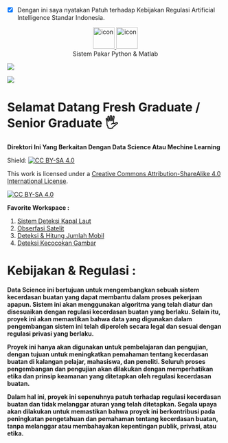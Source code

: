 - [x] Dengan ini saya nyatakan Patuh terhadap Kebijakan Regulasi Artificial Intelligence Standar Indonesia.
<p align="center">
<td align="center" width="50">
      <a href="#macropower-tech">
        <img src="https://techstack-generator.vercel.app/python-icon.svg" alt="icon" width="50" height="50" />
	      <a href="#macropower-tech">
        <img src="https://encrypted-tbn0.gstatic.com/images?q=tbn:ANd9GcSxL-uSxvtQDrUovGgQFTmlB263oycEN8IKHA4PUAfkGbllhYvYW9bzJIc&s=10" alt="icon" width="50" height="50" />
      </a>
      <br>Sistem Pakar Python & Matlab
    </td>
    <td align="center" width="50">
    
 
<a href="https://github.com/gandalfmuda"><img src="https://readme-typing-svg.herokuapp.com/?lines=Data+Scientist+A.I.;Machine+Learning;Research+Data&font=Orbitron&size=35&duration=3500&pause=500&center=true&width=500&height=50&color=00CED1"></a>

![](https://github.com/gandalfmuda/Data-Scientis-mastery/blob/main/40e56914-a872-4a62-b570-2c9f556ed3e7_777x437.gif)


# Selamat Datang Fresh Graduate / Senior Graduate 🖐️
	

**Direktori Ini Yang Berkaitan Dengan Data Science Atau Mechine Learning**

Shield: [![CC BY-SA 4.0][cc-by-sa-shield]][cc-by-sa]

This work is licensed under a
[Creative Commons Attribution-ShareAlike 4.0 International License][cc-by-sa].

[![CC BY-SA 4.0][cc-by-sa-image]][cc-by-sa]

[cc-by-sa]: http://creativecommons.org/licenses/by-sa/4.0/
[cc-by-sa-image]: https://licensebuttons.net/l/by-sa/4.0/88x31.png
[cc-by-sa-shield]: https://img.shields.io/badge/License-CC%20BY--SA%204.0-lightgrey.svg


**Favorite Workspace :**
1. [Sistem Deteksi Kapal Laut](https://github.com/gandalfmuda/Data-Scientis-mastery/tree/main/A%20Ships%20Detect%20A.I.)
1. [Obserfasi Satelit](https://github.com/gandalfmuda/Data-Scientis-mastery/blob/main/Observasi%20Satelite%20SATRIA-1%20Simulasi/Satelite_Satria_1_Simulation_By_ARI.ipynb)
2. [Deteksi & Hitung Jumlah Mobil](https://github.com/gandalfmuda/Data-Scientis-mastery/blob/main/A.I.%20Multi%20Deteksi%20Mobil/Depan_Mobil_Detection.ipynb)
4. [Deteksi Kecocokan Gambar](https://github.com/gandalfmuda/Data-Scientis-mastery/blob/main/A.I.%20Deteksi%20Kecocokan%20Objek/A_I_Mendeteksi_Objek_menggunakan_kecocokan_Template.ipynb)


# Kebijakan & Regulasi :

**Data Science ini bertujuan untuk mengembangkan sebuah sistem kecerdasan buatan yang dapat membantu dalam proses pekerjaan apapun. Sistem ini akan menggunakan algoritma yang telah diatur dan disesuaikan dengan regulasi kecerdasan buatan yang berlaku. Selain itu, proyek ini akan memastikan bahwa data yang digunakan dalam pengembangan sistem ini telah diperoleh secara legal dan sesuai dengan regulasi privasi yang berlaku.**

**Proyek ini hanya akan digunakan untuk pembelajaran dan pengujian, dengan tujuan untuk meningkatkan pemahaman tentang kecerdasan buatan di kalangan pelajar, mahasiswa, dan peneliti. Seluruh proses pengembangan dan pengujian akan dilakukan dengan memperhatikan etika dan prinsip keamanan yang ditetapkan oleh regulasi kecerdasan buatan.**

**Dalam hal ini, proyek ini sepenuhnya patuh terhadap regulasi kecerdasan buatan dan tidak melanggar aturan yang telah ditetapkan. Segala upaya akan dilakukan untuk memastikan bahwa proyek ini berkontribusi pada peningkatan pengetahuan dan pemahaman tentang kecerdasan buatan, tanpa melanggar atau membahayakan kepentingan publik, privasi, atau etika.**
